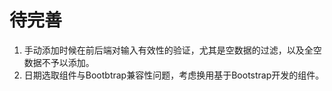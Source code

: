 # 待完善

1. 手动添加时候在前后端对输入有效性的验证，尤其是空数据的过滤，以及全空数据不予以添加。
2. 日期选取组件与Bootbtrap兼容性问题，考虑换用基于Bootstrap开发的组件。
